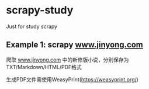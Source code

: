 # scrapy-study
Just for study scrapy

## Example 1: scrapy www.jinyong.com
爬取 www.jinyong.com 中的新修版小说，分别保存为TXT/Markdown/HTML/PDF格式

生成PDF文件需使用WeasyPrint(https://weasyprint.org/)
